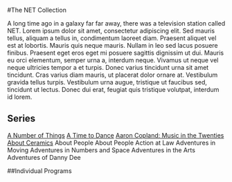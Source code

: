 #The NET Collection


A long time ago in a galaxy far far away, there was a television station called NET. Lorem ipsum dolor sit amet, consectetur adipiscing elit. Sed mauris tellus, aliquam a tellus in, condimentum laoreet diam. Praesent aliquet vel est at lobortis. Mauris quis neque mauris. Nullam in leo sed lacus posuere finibus. Praesent eget eros eget mi posuere sagittis dignissim ut dui. Mauris eu orci elementum, semper urna a, interdum neque. Vivamus ut neque vel neque ultricies tempor a et turpis. Donec varius tincidunt urna sit amet tincidunt. Cras varius diam mauris, ut placerat dolor ornare at. Vestibulum gravida tellus turpis. Vestibulum urna augue, tristique ut faucibus sed, tincidunt ut lectus. Donec dui erat, feugiat quis tristique volutpat, interdum id lorem.


## Series 
[A Number of Things](net-collection/a-number-of-things.md)
[A Time to Dance](net-collection/a-time-to-dance.md)
[Aaron Copland: Music in the Twenties](net-collection/aaron-copland-music-in-the-twenties.md)
[About Ceramics](net-collection/about-ceramics.md)
About People
About People
Action at Law
Adventures in Moving
Adventures in Numbers and Space
Adventures in the Arts
Adventures of Danny Dee


##Individual Programs
